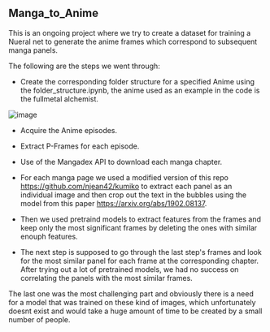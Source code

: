 ## Manga_to_Anime

This is an ongoing project where we try to create a dataset for training a Nueral net to generate the anime frames which correspond to subsequent manga panels.

The following are the steps we went through:
- Create the corresponding folder structure for a specified Anime using the folder_structure.ipynb, the anime used as an example in the code is the fullmetal alchemist.

![image](https://user-images.githubusercontent.com/24413081/227810682-c7d8f876-2cff-42c2-9e60-bb99fb9d15be.png)

- Acquire the Anime episodes.
- Extract P-Frames for each episode.
- Use of the Mangadex API to download each manga chapter.
- For each manga page we used a modified version of this repo https://github.com/njean42/kumiko to extract each panel as an individual image and then crop out the text in the bubbles using the model from this paper https://arxiv.org/abs/1902.08137.
- Then we used pretraind models to extract features from the frames and keep only the most significant frames by deleting the ones with similar enouph features.

- The next step is supposed to go through the last step's frames and look for the most similar panel for each frame at the corresponding chapter. After trying out a lot of pretrained models, we had no success on correlating the panels with the most similar frames.

The last one was the most challenging part and obviously there is a need for a model that was trained on these kind of images, which unfortunately doesnt exist and would take a huge amount of time to be created by a small number of people.
